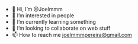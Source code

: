 - 👋 Hi, I’m @Joelmmm
- 👀 I’m interested in people
- 🌱 I’m currently learning something
- 💞️ I’m looking to collaborate on web stuff
- 📫 How to reach me joelmmmpereira@gmail.com

<!---
Joelmmm/Joelmmm is a ✨ special ✨ repository because its `README.md` (this file) appears on your GitHub profile.
You can click the Preview link to take a look at your changes.
--->
